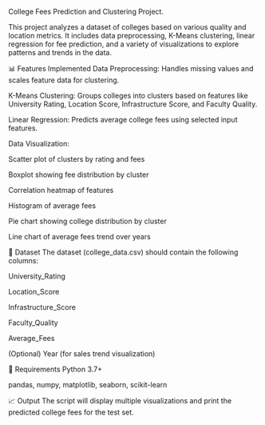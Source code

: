 College Fees Prediction and Clustering Project.

This project analyzes a dataset of colleges based on various quality and location metrics. It includes data preprocessing, K-Means clustering, linear regression for fee prediction, and a variety of visualizations to explore patterns and trends in the data.

📊 Features Implemented
Data Preprocessing: Handles missing values and scales feature data for clustering.

K-Means Clustering: Groups colleges into clusters based on features like University Rating, Location Score, Infrastructure Score, and Faculty Quality.

Linear Regression: Predicts average college fees using selected input features.

Data Visualization:

Scatter plot of clusters by rating and fees

Boxplot showing fee distribution by cluster

Correlation heatmap of features

Histogram of average fees

Pie chart showing college distribution by cluster

Line chart of average fees trend over years

📁 Dataset
The dataset (college_data.csv) should contain the following columns:

University_Rating

Location_Score

Infrastructure_Score

Faculty_Quality

Average_Fees

(Optional) Year (for sales trend visualization)


📌 Requirements
Python 3.7+

pandas, numpy, matplotlib, seaborn, scikit-learn

📈 Output
The script will display multiple visualizations and print the predicted college fees for the test set.

